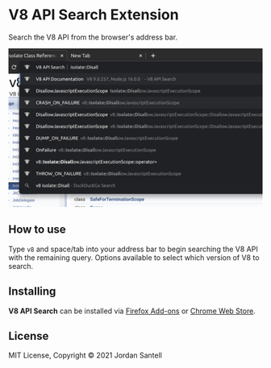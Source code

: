 # V8 API Search Extension

Search the V8 API from the browser's address bar.

![v8-api-search](https://github.com/jsantell/v8-api-search/blob/main/assets/chrome-search-1-1280x800.png)

## How to use

Type `v8` and space/tab into your address bar to begin searching the V8 API with the remaining query. Options available to select which version of V8 to search.
 
## Installing

**V8 API Search** can be installed via [Firefox Add-ons](https://addons.mozilla.org/en-US/firefox/addon/v8-api-search/) or [Chrome Web Store](https://chrome.google.com/webstore/detail/v8-api-search/omcoimgaifpimhdbdnempdpliohkieci).

## License

MIT License, Copyright © 2021 Jordan Santell
